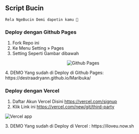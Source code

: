 ## Script Bucin

```
Rela NgeBucin Demi dapetin kamu 🥴
```
### Deploy dengan Github Pages
1. Fork Repo ini
2. Ke Menu Setting » Pages
3. Setting Seperti Gambar dibawah
<p align="center">
   <img src="https://i.ibb.co/bW4Fh4c/Screenshot-113.png" alt="Github Pages">
</p>
4. DEMO Yang sudah di Deploy di Github Pages: https://destraadryann.github.io/Maribuka/

### Deploy dengan Vercel
1. Daftar Akun Vercel Disini https://vercel.com/signup
2. Klik Link ini https://vercel.com/new/git/third-party
<p align="left">
   <img src="https://i.ibb.co/XX19Ryp/Screenshot-114.png" alt="Vercel app">
</p>
3. DEMO Yang sudah di Deploy di Vercel : https://iloveu.now.sh
